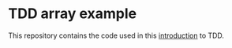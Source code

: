 # TDD array example
This repository contains the code used in this [introduction](https://programonaut.com/a-practical-example-of-test-drive-development) to TDD.
